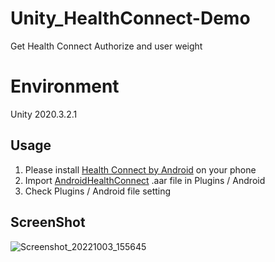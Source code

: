 # Unity_HealthConnect-Demo

Get Health Connect Authorize and user weight

# Environment
Unity 2020.3.2.1

## Usage
1. Please install [Health Connect by Android](https://play.google.com/store/apps/details?id=com.google.android.apps.healthdata&hl=zh_TW&gl=US) on your phone
2. Import [AndroidHealthConnect](https://github.com/haowenjhang/AndroidHealthConnect) .aar file in Plugins / Android
3. Check Plugins / Android file setting

## ScreenShot
![Screenshot_20221003_155645](https://user-images.githubusercontent.com/30752142/193527895-c38ae3f1-544d-4b8c-bae2-3582de51d807.jpg)
